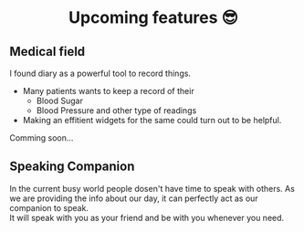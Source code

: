 <h1 align='center'> Upcoming features 😎 </h1>

## Medical field

I found diary as a powerful tool to record things.
* Many patients wants to keep a record of their 
    * Blood Sugar
    * Blood Pressure and other type of readings
* Making an effitient widgets for the same could turn out to be helpful.
  
Comming soon...

## Speaking Companion
In the current busy world people dosen't have time to speak with others. As we are providing the info about our day, it can perfectly act as our companion to speak. <br>
It will speak with you as your friend and be with you whenever you need. 
